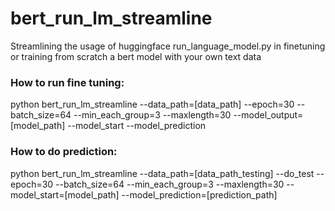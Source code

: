 # bert_run_lm_streamline
Streamlining the usage of huggingface run_language_model.py in finetuning or training from scratch a bert model with your own text data

### How to run fine tuning:
python bert_run_lm_streamline --data_path=[data_path] --epoch=30 --batch_size=64 --min_each_group=3 --maxlength=30 --model_output=[model_path] --model_start --model_prediction

### How to do prediction:
python bert_run_lm_streamline --data_path=[data_path_testing] --do_test --epoch=30 --batch_size=64 --min_each_group=3 --maxlength=30 --model_start=[model_path] --model_prediction=[prediction_path]
